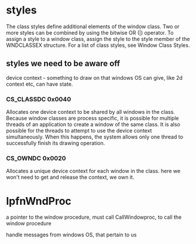 

# styles 


The class styles define additional elements of the window class. 
Two or more styles can be combined by using the bitwise OR (|) operator. 
To assign a style to a window class, 
assign the style to the style member of the WNDCLASSEX structure. 
For a list of class styles, see Window Class Styles.


## styles we need to be aware off

device context - something to draw on that windows OS can give, like 2d context etc, can have state. 


### CS_CLASSDC 0x0040
Allocates one device context to be shared by all windows in the class.
Because window classes are process specific, 
it is possible for multiple threads of an application to create a window of the same class. 
It is also possible for the threads to attempt to use the device context simultaneously. 
When this happens,
the system allows only one thread to successfully finish its drawing operation.

### CS_OWNDC 0x0020

Allocates a unique device context for each window in the class.
  here we won't need to get and release the context, we own it.

# lpfnWndProc


a pointer to the window procedure, must call  CallWindowproc, to call the window procedure

handle messages from windows OS, that pertain to us
